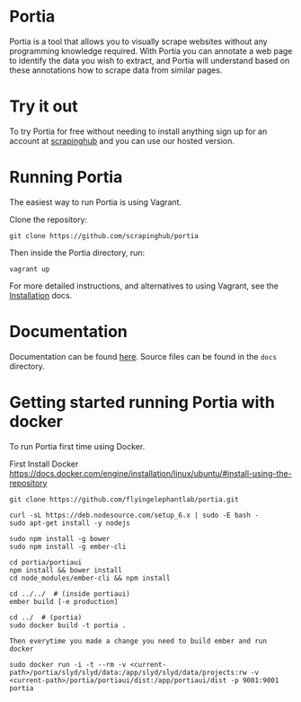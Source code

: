 Portia
======

Portia is a tool that allows you to visually scrape websites without any programming knowledge required. With Portia you can annotate a web page to identify the data you wish to extract, and Portia will understand based on these annotations how to scrape data from similar pages.

# Try it out

To try Portia for free without needing to install anything sign up for an account at [scrapinghub](https://portia.scrapinghub.com/) and you can use our hosted version.

# Running Portia

The easiest way to run Portia is using Vagrant.

Clone the repository:

    git clone https://github.com/scrapinghub/portia

Then inside the Portia directory, run:

    vagrant up

For more detailed instructions, and alternatives to using Vagrant, see the [Installation](http://portia.readthedocs.org/en/latest/installation.html) docs.

# Documentation

Documentation can be found [here](http://portia.readthedocs.org/en/latest/index.html). Source files can be found in the ``docs`` directory.


Getting started running Portia with docker
==========================================

To run Portia first time using Docker.

First Install Docker
https://docs.docker.com/engine/installation/linux/ubuntu/#install-using-the-repository

```
git clone https://github.com/flyingelephantlab/portia.git

curl -sL https://deb.nodesource.com/setup_6.x | sudo -E bash -
sudo apt-get install -y nodejs

sudo npm install -g bower
sudo npm install -g ember-cli

cd portia/portiaui
npm install && bower install
cd node_modules/ember-cli && npm install

cd ../../  # (inside portiaui)
ember build [-e production]

cd ../  # (portia)
sudo docker build -t portia .

Then everytime you made a change you need to build ember and run docker

sudo docker run -i -t --rm -v <current-path>/portia/slyd/slyd/data:/app/slyd/slyd/data/projects:rw -v <current-path>/portia/portiaui/dist:/app/portiaui/dist -p 9001:9001 portia
```
